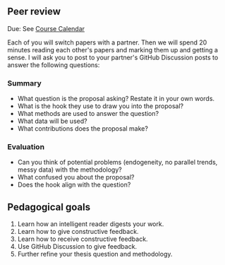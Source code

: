 
## Peer review

Due: See [Course Calendar](../README.md)

Each of you will switch papers with a partner. Then we will spend 20 minutes reading each other's papers and marking them up and getting a sense. I will ask you to post to your partner's GitHub Discussion posts to answer the following questions:

### Summary 

- What question is the proposal asking? Restate it in your own words. 
- What is the hook they use to draw you into the proposal? 
- What methods are used to answer the question? 
- What data will be used?
- What contributions does the proposal make?

### Evaluation

- Can you think of potential problems (endogeneity, no parallel trends, messy data) with the methodology?
- What confused you about the proposal? 
- Does the hook align with the question?

## Pedagogical goals

1. Learn how an intelligent reader digests your work.
2. Learn how to give constructive feedback.
3. Learn how to receive constructive feedback.
4. Use GitHub Discussion to give feedback.
5. Further refine your thesis question and methodology.
